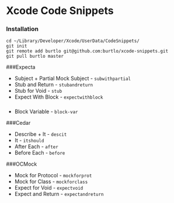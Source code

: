 # Xcode Code Snippets
      
### Installation

```
cd ~/Library/Developer/Xcode/UserData/CodeSnippets/
git init
git remote add burtlo git@github.com:burtlo/xcode-snippets.git
git pull burtlo master
```

###Expecta

* Subject + Partial Mock Subject - `subwithpartial`
* Stub and Return - `stubandreturn`
* Stub for Void - `stub`
* Expect With Block - `expectwithblock`

###

* Block Variable - `block-var`

###Cedar

* Describe + It - `descit`
* It - `itshould`
* After Each - `after`
* Before Each - `before`

###OCMock

* Mock for Protocol - `mockforprot`
* Mock for Class - `mockforclass`
* Expect for Void - `expectvoid`
* Expect and Return - `expectandreturn`
